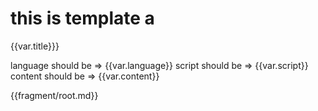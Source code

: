 # this is template a

{{var.title}}}

language should be => {{var.language}}
script should be => {{var.script}}
content should be => {{var.content}}

{{fragment/root.md}}
